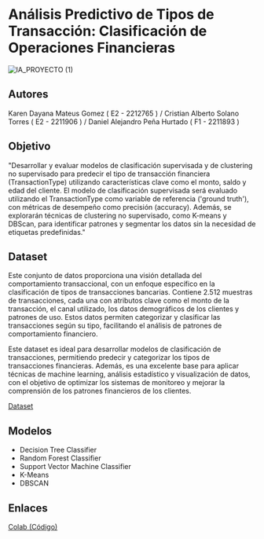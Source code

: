 # Análisis Predictivo de Tipos de Transacción: Clasificación de Operaciones Financieras

![IA_PROYECTO  (1)](https://github.com/user-attachments/assets/11661b02-1e0f-4c6e-9f09-959b58f713c0)

## **Autores**
Karen Dayana Mateus Gomez ( E2 - 2212765 ) / Cristian Alberto Solano Torres ( E2 - 2211906 ) / Daniel Alejandro Peña Hurtado ( F1 - 2211893 )

## **Objetivo**
"Desarrollar y evaluar modelos de clasificación supervisada y de clustering no supervisado para predecir el tipo de transacción financiera (TransactionType) utilizando características clave como el monto, saldo y edad del cliente. El modelo de clasificación supervisada será evaluado utilizando el TransactionType como variable de referencia ('ground truth'), con métricas de desempeño como precisión (accuracy). Además, se explorarán técnicas de clustering no supervisado, como K-means y DBScan, para identificar patrones y segmentar los datos sin la necesidad de etiquetas predefinidas."

## **Dataset**

Este conjunto de datos proporciona una visión detallada del comportamiento transaccional, con un enfoque específico en la clasificación de tipos de transacciones bancarias. Contiene 2.512 muestras de transacciones, cada una con atributos clave como el monto de la transacción, el canal utilizado, los datos demográficos de los clientes y patrones de uso. Estos datos permiten categorizar y clasificar las transacciones según su tipo, facilitando el análisis de patrones de comportamiento financiero.

Este dataset es ideal para desarrollar modelos de clasificación de transacciones, permitiendo predecir y categorizar los tipos de transacciones financieras. Además, es una excelente base para aplicar técnicas de machine learning, análisis estadístico y visualización de datos, con el objetivo de optimizar los sistemas de monitoreo y mejorar la comprensión de los patrones financieros de los clientes.

[Dataset](https://www.kaggle.com/datasets/valakhorasani/bank-transaction-dataset-for-fraud-detection/data)

## **Modelos**

- Decision Tree Classifier
- Random Forest Classifier
- Support Vector Machine Classifier
- K-Means
- DBSCAN

 ## **Enlaces**

 [Colab (Código)](https://colab.research.google.com/drive/1MkFNfSvjS7ncEHxqCWynSckHupIwsaON?usp=sharing)
